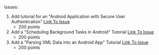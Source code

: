 Issues:

1. Add tutorial for an "Android Application with Secure User Authentication" [Link To Issue](https://github.com/UCSB-CS56-Projects/cs56-android-getting-started/issues/16)
      - 200 points
2. Add a "Scheduling Background Tasks in Android" Tutorial [Link To Issue](https://github.com/UCSB-CS56-Projects/cs56-android-getting-started/issues/15)
      - 200 points
3. Add a "Parsing XML Data into an Android App" Tutorial [Link To Issue](https://github.com/UCSB-CS56-Projects/cs56-android-getting-started/issues/14)
      - 200 points
